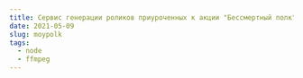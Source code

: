 ```yaml
---
title: Сервис генерации роликов приуроченных к акции "Бессмертный полк"
date: 2021-05-09
slug: moypolk
tags:
  - node
  - ffmpeg
---
```

